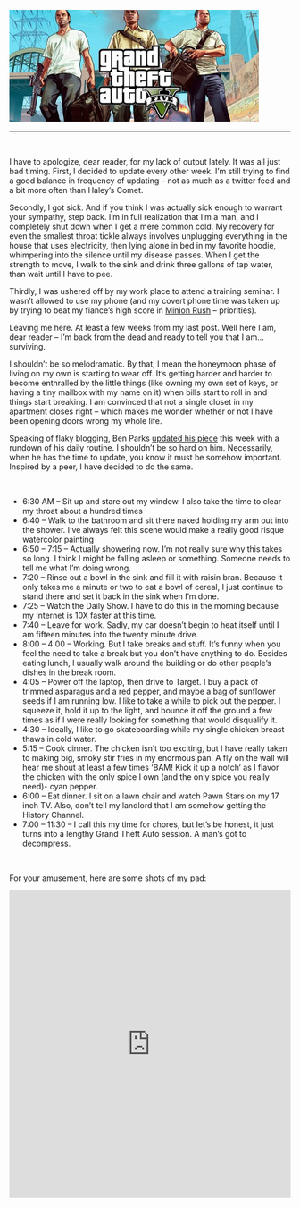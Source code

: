 <!--Apartment Life | Blog by Alex Recker-->
<!--Catch a glimpse of my glamorous apartment life through my daily routine and a couple of pictures-->
<!--/apartment-life-->
<!--Apartment Life-->

![](/static/img/gtabanner.jpg)
<hr>
<br>

I have to apologize, dear reader, for my lack of output lately.  It was all just bad timing.  First, I decided to update every other week.  I’m still trying to find a good balance in frequency of updating – not as much as a twitter feed and a bit more often than Haley’s Comet.

Secondly, I got sick.  And if you think I was actually sick enough to warrant your sympathy, step back.  I’m in full realization that I’m a man, and I completely shut down when I get a mere common cold.  My recovery for even the smallest throat tickle always involves unplugging everything in the house that uses electricity, then lying alone in bed in my favorite hoodie, whimpering into the silence until my disease passes.  When I get the strength to move, I walk to the sink and drink three gallons of tap water, than wait until I have to pee.

Thirdly, I was ushered off by my work place to attend a training seminar.  I wasn’t allowed to use my phone (and my covert phone time was taken up by trying to beat my fiance’s high score in [Minion Rush](http://www.youtube.com/watch?v=J5Hfdjg4FGM) – priorities).

Leaving me here.  At least a few weeks from my last post.  Well here I am, dear reader – I’m back from the dead and ready to tell you that I am… surviving.

I shouldn’t be so melodramatic.  By that, I mean the honeymoon phase of living on my own is starting to wear off.  It’s getting harder and harder to become enthralled by the little things (like owning my own set of keys, or having a tiny mailbox with my name on it) when bills start to roll in and things start breaking.  I am convinced that not a single closet in my apartment closes right – which makes me wonder whether or not I have been opening doors wrong my whole life.

Speaking of flaky blogging, Ben Parks [updated his piece](http://benjaminnparks.blogspot.com/2013/10/yeah-yeah-i-know-i-said-i-would.html) this week with a rundown of his daily routine.  I shouldn’t be so hard on him.  Necessarily, when he has the time to update, you know it must be somehow important.  Inspired by a peer, I have decided to do the same.

<br>

* 6:30 AM – Sit up and stare out my window.  I also take the time to clear my throat about a hundred times
* 6:40 – Walk to the bathroom and sit there naked holding my arm out into the shower.  I’ve always felt this scene would make a really good risque watercolor painting
* 6:50 – 7:15 – Actually showering now.  I’m not really sure why this takes so long.  I think I might be falling asleep or something.  Someone needs to tell me what I’m doing wrong.
* 7:20 – Rinse out a bowl in the sink and fill it with raisin bran.  Because it only takes me a minute or two to eat a bowl of cereal, I just continue to stand there and set it back in the sink when I’m done.
* 7:25 – Watch the Daily Show.  I have to do this in the morning because my Internet is 10X faster at this time.
* 7:40 – Leave for work.  Sadly, my car doesn’t begin to heat itself until I am fifteen minutes into the twenty minute drive.
* 8:00 – 4:00 – Working.  But I take breaks and stuff.  It’s funny when you feel the need to take a break but you don’t have anything to do.  Besides eating lunch, I usually walk around the building or do other people’s dishes in the break room.
* 4:05 – Power off the laptop, then drive to Target.  I buy a pack of trimmed asparagus and a red pepper, and maybe a bag of sunflower seeds if I am running low.  I like to take a while to pick out the pepper.  I squeeze it, hold it up to the light, and bounce it off the ground a few times as if I were really looking for something that would disqualify it.
* 4:30 – Ideally, I like to go skateboarding while my single chicken breast thaws in cold water.
* 5:15 – Cook dinner.  The chicken isn’t too exciting, but I have really taken to making big, smoky stir fries in my enormous pan.  A fly on the wall will hear me shout at least a few times ‘BAM!  Kick it up a notch‘ as I flavor the chicken with the only spice I own (and the only spice you really need)- cyan pepper.
* 6:00 – Eat dinner.  I sit on a lawn chair and watch Pawn Stars on my 17 inch TV.  Also, don’t tell my landlord that I am somehow getting the History Channel.
* 7:00 – 11:30 – I call this my time for chores, but let’s be honest, it just turns into a lengthy Grand Theft Auto session.  A man’s got to decompress.

<br>

For your amusement, here are some shots of my pad:

<iframe src="http://imgur.com/a/ZjV5c/embed" height="550" width="100%" frameborder="0"></iframe>